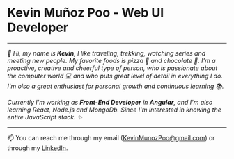 #  Kevin Muñoz Poo - Web UI Developer
_______________________________________

*👋 Hi, my name is **Kevin**, I like traveling, trekking, watching series and meeting new people. My favorite foods is pizza 🍕 and chocolate 🍫. I'm a proactive, creative and cheerful type of person, who is passionate about the computer world 💻 and who puts great level of detail in everything I do. I'm olso a great enthusiast for personal growth and continuous learning 📚.*

*Currently I'm working as **Front-End Developer** in **Angular**, and I'm also learning React, Node.js and MongoDb. Since I'm interested in knowing the entire JavaScript stack. ✨*
_______________________________________

📫 You can reach me through my email (KevinMunozPoo@gmail.com) or through my [LinkedIn](https://linkedin.com/in/kevin-munoz-poo).
